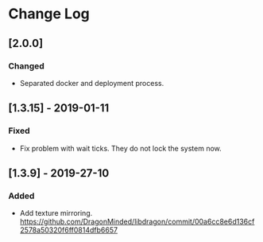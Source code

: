 # Change Log

## [2.0.0]
### Changed

- Separated docker and deployment process.

## [1.3.15] - 2019-01-11
### Fixed

- Fix problem with wait ticks. They do not lock the system now.

## [1.3.9] - 2019-27-10
### Added

- Add texture mirroring. https://github.com/DragonMinded/libdragon/commit/00a6cc8e6d136cf2578a50320f6ff0814dfb6657
